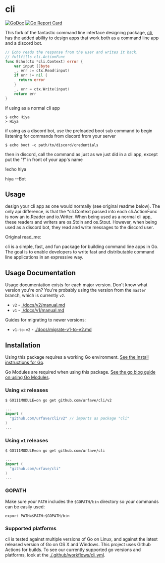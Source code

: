 cli
===

[![GoDoc](https://godoc.org/github.com/urfave/cli?status.svg)](https://godoc.org/github.com/urfave/cli)
[![Go Report Card](https://goreportcard.com/badge/evan-forbes/cli)](https://goreportcard.com/report/evan-forbes/cli)

This fork of the fantastic command line interface designing package, [cli](github.comurfave/cli), has the added ability to design apps that work both as a command line app and a discord bot.

```go
// Echo reads the response from the user and writes it back.
// fullfills cli.ActionFunc
func Echo(ctx *cli.Context) error {
    var input []byte 
    _, err := ctx.Read(input)
    if err != nil {
      return error
    }
    _, err = ctx.Write(input)
    return err
}
```

if using as a normal cli app
```
$ echo Hiya
> Hiya
```
if using as a discord bot, use the preloaded boot sub command to begin listening for commands from discord from your server
```
$ echo boot -c path/to/discord/credentials
```

then in discord, call the command as just as we just did in a cli app, except put the "!" in front of your app's name

!echo hiya
      
hiya --Bot


## Usage 

design your cli app as one would normally (see original readme below). The only api difference, is that the *cli.Context passed into each cli.ActionFunc is now an io.Reader and io.Writer. When being used as a normal cli app, these readers and writers are os.Stdin and os.Stout. However, when being used as a discord bot, they read and write messages to the discord user.


Original read_me:

cli is a simple, fast, and fun package for building command line apps in Go. The
goal is to enable developers to write fast and distributable command line
applications in an expressive way.

## Usage Documentation

Usage documentation exists for each major version. Don't know what version you're on? You're probably using the version from the `master` branch, which is currently `v2`.

- `v2` - [./docs/v2/manual.md](./docs/v2/manual.md)
- `v1` - [./docs/v1/manual.md](./docs/v1/manual.md)

Guides for migrating to newer versions:

- `v1-to-v2` - [./docs/migrate-v1-to-v2.md](./docs/migrate-v1-to-v2.md)

## Installation

Using this package requires a working Go environment. [See the install instructions for Go](http://golang.org/doc/install.html).

Go Modules are required when using this package. [See the go blog guide on using Go Modules](https://blog.golang.org/using-go-modules).

### Using `v2` releases

```
$ GO111MODULE=on go get github.com/urfave/cli/v2
```

```go
...
import (
  "github.com/urfave/cli/v2" // imports as package "cli"
)
...
```

### Using `v1` releases

```
$ GO111MODULE=on go get github.com/urfave/cli
```

```go
...
import (
  "github.com/urfave/cli"
)
...
```

### GOPATH

Make sure your `PATH` includes the `$GOPATH/bin` directory so your commands can
be easily used:
```
export PATH=$PATH:$GOPATH/bin
```

### Supported platforms

cli is tested against multiple versions of Go on Linux, and against the latest
released version of Go on OS X and Windows. This project uses Github Actions for
builds. To see our currently supported go versions and platforms, look at the [./.github/workflows/cli.yml](https://github.com/urfave/cli/blob/master/.github/workflows/cli.yml).
